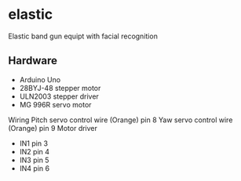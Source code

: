 # elastic
Elastic band gun equipt with facial recognition

## Hardware
- Arduino Uno
- 28BYJ-48 stepper motor
- ULN2003 stepper driver
- MG 996R servo motor

Wiring
Pitch servo control wire (Orange) pin 8
Yaw servo control wire (Orange) pin 9
Motor driver 
- IN1 pin 3
- IN2 pin 4
- IN3 pin 5
- IN4 pin 6
